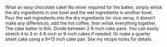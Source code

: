 What an easy chocolate cake! No mixer required for the batter, simply whisk the dry ingredients in one bowl and the wet ingredients in another bowl. Pour the wet ingredients into the dry ingredients (or vice versa, it doesn’t make any difference), add the hot coffee, then whisk everything together. The cake batter is thin. Divide between 2 9-inch cake pans. You can easily stretch it to 3 or 4 8-inch or 9-inch cakes if needed. Or make a quarter sheet cake using a 9×13 inch cake pan. See my recipe notes for details.